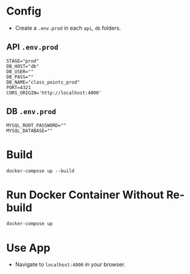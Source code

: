 # Config
- Create a `.env.prod` in each `api`, `db` folders.

## API `.env.prod`

```
STAGE="prod"
DB_HOST="db"
DB_USER=""
DB_PASS=""
DB_NAME="class_points_prod"
PORT=4321
CORS_ORIGIN='http://localhost:4000'
```

## DB `.env.prod`

```
MYSQL_ROOT_PASSWORD=""
MYSQL_DATABASE=""
```

# Build

```
docker-compose up --build
```

# Run Docker Container Without Re-build

```
docker-compose up
```

# Use App
- Navigate to `localhost:4000` in your browser.